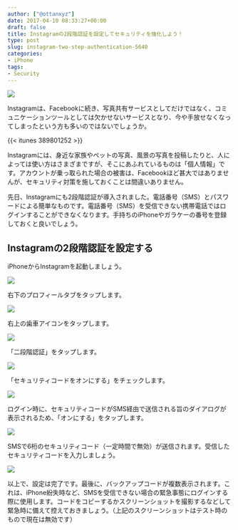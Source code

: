 ```yaml
---
author: ["@ottanxyz"]
date: 2017-04-10 08:33:27+00:00
draft: false
title: Instagramの2段階認証を設定してセキュリティを強化しよう！
type: post
slug: instagram-two-step-authentication-5640
categories:
- iPhone
tags:
- Security
---
```


![](/uploads/2017/04/170410-58eb41180c1a1.jpg)

Instagramは、Facebookに続き、写真共有サービスとしてだけではなく、コミュニケーションツールとしては欠かせないサービスとなり、今や手放せなくなってしまったという方も多いのではないでしょうか。

{{< itunes 389801252 >}}

Instagramには、身近な家族やペットの写真、風景の写真を投稿したりと、人によっては使い方はさまざまですが、そこにあふれているものは「個人情報」です。アカウントが乗っ取られた場合の被害は、Facebookほど甚大ではありませんが、セキュリティ対策を施しておくことは間違いありません。

先日、Instagramにも2段階認証が導入されました。電話番号（SMS）とパスワードによる簡単なものです。電話番号（SMS）を受信できない携帯電話ではログインすることができなくなります。手持ちのiPhoneやガラケーの番号を登録しておくと良いでしょう。

## Instagramの2段階認証を設定する

iPhoneからInstagramを起動しましょう。

![](/uploads/2017/04/170410-58eb411f5d2db.png)

右下のプロフィールタブをタップします。

![](/uploads/2017/04/170410-58eb4125882a8.png)

右上の歯車アイコンをタップします。

![](/uploads/2017/04/170410-58eb412a254df.png)

「二段階認証」をタップします。

![](/uploads/2017/04/170410-58eb412f074a3.png)

「セキュリティコードをオンにする」をチェックします。

![](/uploads/2017/04/170410-58eb41348c9b6.png)

ログイン時に、セキュリティコードがSMS経由で送信される旨のダイアログが表示されるため、「オンにする」をタップします。

![](/uploads/2017/04/170410-58eb42927d949.png)

SMSで6桁のセキュリティコード（一定時間で無効）が送信されます。受信したセキュリティコードを入力しましょう。

![](/uploads/2017/04/170410-58eb413f75728.png)

以上で、設定は完了です。最後に、バックアップコードが複数表示されます。これは、iPhone紛失時など、SMSを受信できない場合の緊急事態にログインする際に使用します。コードをコピーするかスクリーンショットを撮影するなどして緊急時に備えて控えておきましょう。（上記のスクリーンショットはテスト時のもので現在は無効です）
